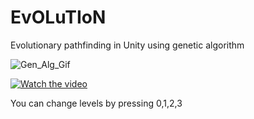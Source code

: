 # EvOLuTIoN
Evolutionary pathfinding in Unity using genetic algorithm

<a target='_blank'><img src='https://i.postimg.cc/6qxJ2mn6/Gen_Alg_Gif.gif' border='0' alt='Gen_Alg_Gif'/></a>

[![Watch the video](https://i.imgur.com/vKb2F1B.png)](https://www.youtube.com/watch?v=yCz87N6qaRs)

You can change levels by pressing 0,1,2,3

